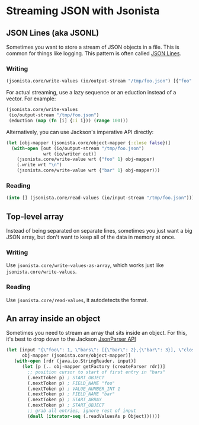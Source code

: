 # Streaming JSON with Jsonista

## JSON Lines (aka JSONL)

Sometimes you want to store a stream of JSON objects in a file. This is common for things like logging.
This pattern is often called [JSON Lines](https://jsonlines.org/).

### Writing

```clj
(jsonista.core/write-values (io/output-stream "/tmp/foo.json") [{"foo" 1} {"bar" 1}])
```

For actual streaming, use a lazy sequence or an eduction instead of a
vector. For example:

```clj
(jsonista.core/write-values
 (io/output-stream "/tmp/foo.json")
 (eduction (map (fn [i] {:i i})) (range 100)))
```

Alternatively, you can use Jackson's imperative API directly:

```clj
(let [obj-mapper (jsonista.core/object-mapper {:close false})]
  (with-open [out (io/output-stream "/tmp/foo.json")
              wrt (io/writer out)]
    (jsonista.core/write-value wrt {"foo" 1} obj-mapper)
    (.write wrt "\n")
    (jsonista.core/write-value wrt {"bar" 1} obj-mapper)))
```

### Reading

```clj
(into [] (jsonista.core/read-values (io/input-stream "/tmp/foo.json")))
```

## Top-level array

Instead of being separated on separate lines, sometimes you just want
a big JSON array, but don't want to keep all of the data in memory at
once.

### Writing

Use `jsonista.core/write-values-as-array`, which works just like `jsonista.core/write-values`.

### Reading

Use `jsonista.core/read-values`, it autodetects the format.

## An array inside an object

Sometimes you need to stream an array that sits inside an object. For this, it's best to drop down to the Jackson [JsonParser API](https://javadoc.io/static/com.fasterxml.jackson.core/jackson-core/2.18.0-rc1/com/fasterxml/jackson/core/JsonParser.html)

```clj
(let [input "{\"foo\": 1, \"bars\": [{\"bar\": 2},{\"bar\": 3}], \"close\": \"end\"}"
      obj-mapper (jsonista.core/object-mapper)]
   (with-open [rdr (java.io.StringReader. input)]
      (let [p (.. obj-mapper getFactory (createParser rdr))]
        ;; position cursor to start of first entry in "bars"
        (.nextToken p) ; START_OBJECT
        (.nextToken p) ; FIELD_NAME "foo"
        (.nextToken p) ; VALUE_NUMBER_INT 1
        (.nextToken p) ; FIELD_NAME "bar"
        (.nextToken p) ; START_ARRAY
        (.nextToken p) ; START_OBJECT
        ;; grab all entries, ignore rest of input
        (doall (iterator-seq (.readValuesAs p Object))))))
```
